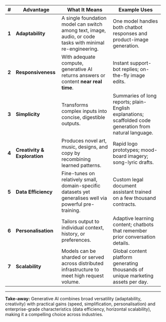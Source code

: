|#|Advantage|What It Means|Example Uses|
|---|---|---|---|
|**1**|**Adaptability**|A single foundation model can switch among text, image, audio, or code tasks with minimal re-engineering.|One model handles both chatbot responses and product-image generation.|
|**2**|**Responsiveness**|With adequate compute, generative AI returns answers or content **near real time**.|Instant support-bot replies; on-the-fly image edits.|
|**3**|**Simplicity**|Transforms complex inputs into concise, digestible outputs.|Summaries of long reports; plain-English explanations; scaffolded code generation from natural language.|
|**4**|**Creativity & Exploration**|Produces novel art, music, designs, and copy by recombining learned patterns.|Rapid logo prototypes; mood-board imagery; song-lyric drafts.|
|**5**|**Data Efficiency**|Fine-tunes on relatively small, domain-specific datasets yet generalises well via powerful pre-training.|Custom legal document assistant trained on a few thousand contracts.|
|**6**|**Personalisation**|Tailors output to individual context, history, or preferences.|Adaptive learning content; chatbots that remember prior conversation details.|
|**7**|**Scalability**|Models can be sharded or served across distributed infrastructure to meet high request volume.|Global content platform generating thousands of unique marketing assets per day.|

---

**Take-away:** Generative AI combines broad versatility (adaptability, creativity) with practical gains (speed, simplification, personalisation) and enterprise-grade characteristics (data efficiency, horizontal scalability), making it a compelling choice across industries.